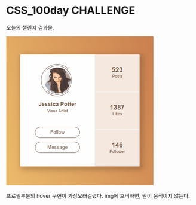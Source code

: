 # CSS_100day CHALLENGE

오늘의 챌린지 결과물.


![Alt text](img.gif)

프로필부분의 hover 구현이 가장오래걸렸다.
img에 호버하면, 원이 움직이지 않는다. 
